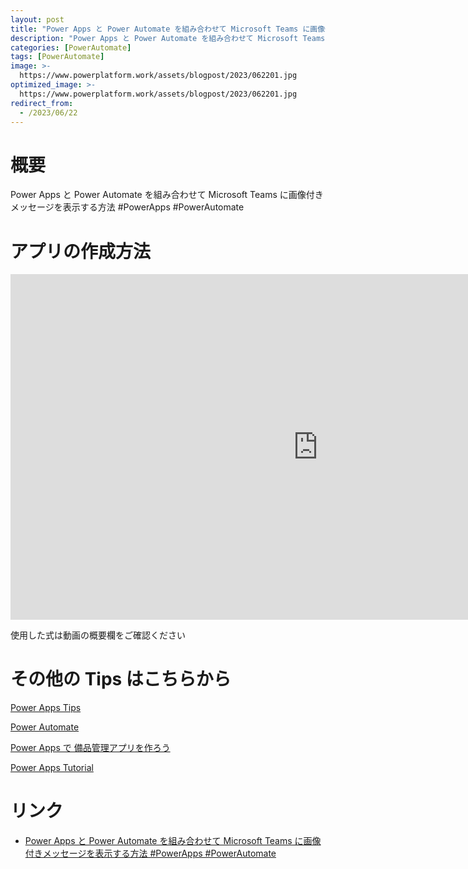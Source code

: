 ```yaml
---
layout: post
title: "Power Apps と Power Automate を組み合わせて Microsoft Teams に画像付きメッセージを表示する方法 #PowerApps #PowerAutomate"
description: "Power Apps と Power Automate を組み合わせて Microsoft Teams に画像付きメッセージを表示する方法 #PowerApps #PowerAutomateを動画で分かりやすく解説"
categories: [PowerAutomate]
tags: [PowerAutomate]
image: >-
  https://www.powerplatform.work/assets/blogpost/2023/062201.jpg
optimized_image: >-
  https://www.powerplatform.work/assets/blogpost/2023/062201.jpg
redirect_from:
  - /2023/06/22
---
```



#  概要

Power Apps と Power Automate を組み合わせて Microsoft Teams に画像付きメッセージを表示する方法 #PowerApps #PowerAutomate


# アプリの作成方法

<iframe width="983" height="553" src="https://www.youtube.com/embed/tykIxJDNdqE" title="YouTube video player" frameborder="0" allow="accelerometer; autoplay; clipboard-write; encrypted-media; gyroscope; picture-in-picture" allowfullscreen></iframe>


使用した式は動画の概要欄をご確認ください


# その他の Tips はこちらから

[Power Apps Tips](https://www.youtube.com/watch?v=VrAQf3JQ7yM&list=PLVhFi1fb3DqakSLVMn22DDcySXh9jtzi- )


[Power Automate](https://www.youtube.com/watch?v=-YnJYT0ASEM&list=PLVhFi1fb3Dqbzic6GieqnLFgD3aTj-eHA)


[Power Apps で 備品管理アプリを作ろう](https://www.youtube.com/playlist?list=PLVhFi1fb3DqZM3HKb8Hea6XEL96990Fyn)


[Power Apps Tutorial](https://www.youtube.com/playlist?list=PLVhFi1fb3DqalxpL974VvAJvV4iWoSbe_)


# リンク


- [Power Apps と Power Automate を組み合わせて Microsoft Teams に画像付きメッセージを表示する方法 #PowerApps #PowerAutomate](https://www.youtube.com/watch?v=tykIxJDNdqE)


